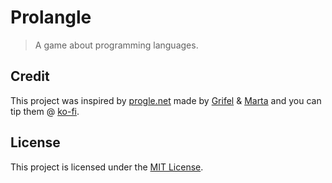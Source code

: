 # Prolangle

> A game about programming languages.

## Credit

This project was inspired by [progle.net](http://progle.net/) made by
[Grifel](https://grifel.dev/) & [Marta](https://twitter.com/martaannasz) and you can tip them @
[ko-fi](https://ko-fi.com/grifel).

## License

This project is licensed under the [MIT License](../LICENSE).
